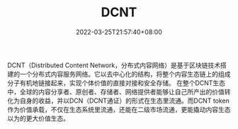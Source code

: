 ﻿---
weight: 
title: "DCNT"
description: "DCNT（Distributed Content Network，分布式内容网络）是基于区块链技术搭建的一个分布式内容服务网络"
date: 2022-03-25T21:57:40+08:00
lastmod: 2022-03-25T16:45:40+08:00
draft: false
authors: ["Metabd"]
featuredImage: "dcnt.webp"
link: ""
tags: ["数字代币","DCNT"]
categories: ["navigation"]
navigation: ["数字代币"]
lightgallery: true
toc: true
pinned: false
recommend: false
recommend1: false
---
DCNT（Distributed Content Network，分布式内容网络）是基于区块链技术搭建的一个分布式内容服务网络。它以去中心化的结构，将整个内容生态链上的组成分子有机地链接起来，实现个体价值的直接对接和安全存储。
在整个DCNT生态中，全球的内容分享者、原创者、存储者、网络提供者能够让自己所产出的价值转化为自身的收益，并以DCN（DCNT通证）的形式在生态里流通。而DCNT token作为价值承载，不仅在生态系统里流通，还能在二级市场流通，更能撬动内容生态以为的更大价值生态。
